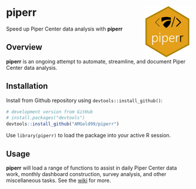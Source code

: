 # piperr <img src='man/figures/piperr_logo.png' align="right" height="138.5" />
Speed up Piper Center data analysis with **piperr**

## Overview

**piperr** is an ongoing attempt to automate, streamline, and document Piper Center data analysis.

## Installation
Install from Github repository using `devtools::install_github()`:
``` r
# development version from GitHub
# install.packages("devtools")
devtools::install_github("AMGold99/piperr")
```

Use `library(piperr)` to load the package into your active R session.

## Usage

**piperr** will load a range of functions to assist in daily Piper Center data work, monthly dashboard construction, survey analysis, and other miscellaneous tasks. See the [wiki](https://github.com/AMGold99/piperr/wiki) for more.
